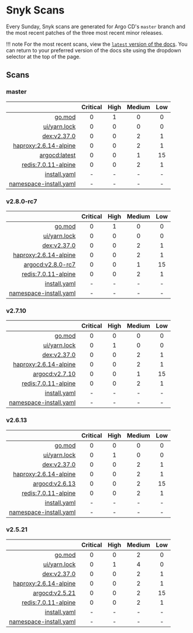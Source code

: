 # Snyk Scans

Every Sunday, Snyk scans are generated for Argo CD's `master` branch and the most recent patches of the three most
recent minor releases.

!!! note
    For the most recent scans, view the [`latest` version of the docs](https://argo-cd.readthedocs.io/en/latest/snyk/).
    You can return to your preferred version of the docs site using the dropdown selector at the top of the page.

## Scans

### master

|    | Critical | High | Medium | Low |
|---:|:--------:|:----:|:------:|:---:|
| [go.mod](master/argocd-test.html) | 0 | 1 | 0 | 0 |
| [ui/yarn.lock](master/argocd-test.html) | 0 | 0 | 0 | 0 |
| [dex:v2.37.0](master/ghcr.io_dexidp_dex_v2.37.0.html) | 0 | 0 | 2 | 1 |
| [haproxy:2.6.14-alpine](master/haproxy_2.6.14-alpine.html) | 0 | 0 | 2 | 1 |
| [argocd:latest](master/quay.io_argoproj_argocd_latest.html) | 0 | 0 | 1 | 15 |
| [redis:7.0.11-alpine](master/redis_7.0.11-alpine.html) | 0 | 0 | 2 | 1 |
| [install.yaml](master/argocd-iac-install.html) | - | - | - | - |
| [namespace-install.yaml](master/argocd-iac-namespace-install.html) | - | - | - | - |

### v2.8.0-rc7

|    | Critical | High | Medium | Low |
|---:|:--------:|:----:|:------:|:---:|
| [go.mod](v2.8.0-rc7/argocd-test.html) | 0 | 1 | 0 | 0 |
| [ui/yarn.lock](v2.8.0-rc7/argocd-test.html) | 0 | 0 | 0 | 0 |
| [dex:v2.37.0](v2.8.0-rc7/ghcr.io_dexidp_dex_v2.37.0.html) | 0 | 0 | 2 | 1 |
| [haproxy:2.6.14-alpine](v2.8.0-rc7/haproxy_2.6.14-alpine.html) | 0 | 0 | 2 | 1 |
| [argocd:v2.8.0-rc7](v2.8.0-rc7/quay.io_argoproj_argocd_v2.8.0-rc7.html) | 0 | 0 | 1 | 15 |
| [redis:7.0.11-alpine](v2.8.0-rc7/redis_7.0.11-alpine.html) | 0 | 0 | 2 | 1 |
| [install.yaml](v2.8.0-rc7/argocd-iac-install.html) | - | - | - | - |
| [namespace-install.yaml](v2.8.0-rc7/argocd-iac-namespace-install.html) | - | - | - | - |

### v2.7.10

|    | Critical | High | Medium | Low |
|---:|:--------:|:----:|:------:|:---:|
| [go.mod](v2.7.10/argocd-test.html) | 0 | 0 | 0 | 0 |
| [ui/yarn.lock](v2.7.10/argocd-test.html) | 0 | 1 | 0 | 0 |
| [dex:v2.37.0](v2.7.10/ghcr.io_dexidp_dex_v2.37.0.html) | 0 | 0 | 2 | 1 |
| [haproxy:2.6.14-alpine](v2.7.10/haproxy_2.6.14-alpine.html) | 0 | 0 | 2 | 1 |
| [argocd:v2.7.10](v2.7.10/quay.io_argoproj_argocd_v2.7.10.html) | 0 | 0 | 1 | 15 |
| [redis:7.0.11-alpine](v2.7.10/redis_7.0.11-alpine.html) | 0 | 0 | 2 | 1 |
| [install.yaml](v2.7.10/argocd-iac-install.html) | - | - | - | - |
| [namespace-install.yaml](v2.7.10/argocd-iac-namespace-install.html) | - | - | - | - |

### v2.6.13

|    | Critical | High | Medium | Low |
|---:|:--------:|:----:|:------:|:---:|
| [go.mod](v2.6.13/argocd-test.html) | 0 | 0 | 0 | 0 |
| [ui/yarn.lock](v2.6.13/argocd-test.html) | 0 | 1 | 0 | 0 |
| [dex:v2.37.0](v2.6.13/ghcr.io_dexidp_dex_v2.37.0.html) | 0 | 0 | 2 | 1 |
| [haproxy:2.6.14-alpine](v2.6.13/haproxy_2.6.14-alpine.html) | 0 | 0 | 2 | 1 |
| [argocd:v2.6.13](v2.6.13/quay.io_argoproj_argocd_v2.6.13.html) | 0 | 0 | 2 | 15 |
| [redis:7.0.11-alpine](v2.6.13/redis_7.0.11-alpine.html) | 0 | 0 | 2 | 1 |
| [install.yaml](v2.6.13/argocd-iac-install.html) | - | - | - | - |
| [namespace-install.yaml](v2.6.13/argocd-iac-namespace-install.html) | - | - | - | - |

### v2.5.21

|    | Critical | High | Medium | Low |
|---:|:--------:|:----:|:------:|:---:|
| [go.mod](v2.5.21/argocd-test.html) | 0 | 0 | 2 | 0 |
| [ui/yarn.lock](v2.5.21/argocd-test.html) | 0 | 1 | 4 | 0 |
| [dex:v2.37.0](v2.5.21/ghcr.io_dexidp_dex_v2.37.0.html) | 0 | 0 | 2 | 1 |
| [haproxy:2.6.14-alpine](v2.5.21/haproxy_2.6.14-alpine.html) | 0 | 0 | 2 | 1 |
| [argocd:v2.5.21](v2.5.21/quay.io_argoproj_argocd_v2.5.21.html) | 0 | 0 | 2 | 15 |
| [redis:7.0.11-alpine](v2.5.21/redis_7.0.11-alpine.html) | 0 | 0 | 2 | 1 |
| [install.yaml](v2.5.21/argocd-iac-install.html) | - | - | - | - |
| [namespace-install.yaml](v2.5.21/argocd-iac-namespace-install.html) | - | - | - | - |
